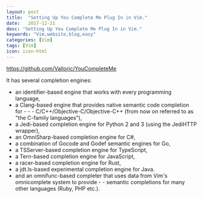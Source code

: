 ```yaml
---
layout: post
title:  "Setting Up You Complete Me Plug In in Vim."
date:   2017-12-21
desc: "Setting Up You Complete Me Plug In in Vim."
keywords: "Vim,website,blog,easy"
categories: [Vim]
tags: [Vim]
icon: icon-html
---
```


https://github.com/Valloric/YouCompleteMe

It has several completion engines:

- an identifier-based engine that works with every programming language,
- a Clang-based engine that provides native semantic code completion for - - - C/C++/Objective-C/Objective-C++ (from now on referred to as "the C-family languages"),
- a Jedi-based completion engine for Python 2 and 3 (using the JediHTTP wrapper),
- an OmniSharp-based completion engine for C#,
- a combination of Gocode and Godef semantic engines for Go,
- a TSServer-based completion engine for TypeScript,
- a Tern-based completion engine for JavaScript,
- a racer-based completion engine for Rust,
- a jdt.ls-based experimental completion engine for Java.
- and an omnifunc-based completer that uses data from Vim's omnicomplete system to provide - - semantic completions for many other languages (Ruby, PHP etc.).
